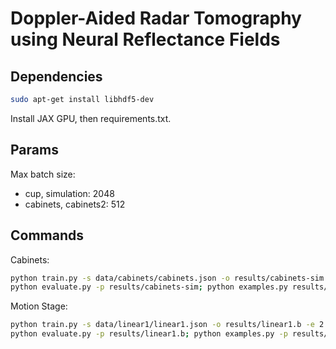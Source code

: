 # Doppler-Aided Radar Tomography using Neural Reflectance Fields

## Dependencies

```sh
sudo apt-get install libhdf5-dev
```

Install JAX GPU, then requirements.txt.

## Params

Max batch size:
- cup, simulation: 2048
- cabinets, cabinets2: 512

## Commands

Cabinets:
```sh
python train.py -s data/cabinets/cabinets.json -o results/cabinets-sim -e 2 -p data/cabinets/sim.mat --weight sqrt --min_speed 0.25
python evaluate.py -p results/cabinets-sim; python examples.py results/cabinets-sim; python map.py -p results/cabinets-sim
```

Motion Stage:
```sh
python train.py -s data/linear1/linear1.json -o results/linear1.b -e 2 -p data/linear1/linear1.mat --clip 99.99 --min_speed 0.005 -b 512 -e 50 --weight sqrt
python evaluate.py -p results/linear1.b; python examples.py -p results/linear1.b; python map.py -p results/linear1.b
```
